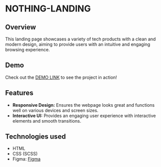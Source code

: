 # NOTHING-LANDING

## Overview
This landing page showcases a variety of tech products with a clean and modern design, aiming to provide users with an intuitive and engaging browsing experience.

## Demo

Check out the [DEMO LINK](https://ruslan2186.github.io/layout_landing-page/#/)  to see the project in action!

## Features

- **Responsive Design:** Ensures the webpage looks great and functions well on various devices and screen sizes.
- **Interactive UI:** Provides an engaging user experience with interactive elements and smooth transitions.

## Technologies used

* HTML
* CSS (SCSS)
* Figma: [Figma](<https://www.figma.com/design/DtkQmQ797hk0nI4KfMi2Uq/BOSE-New-Version?node-id=6802-139>)



